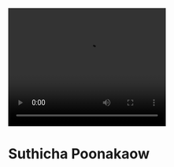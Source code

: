 <video width="320" height="240" controls autoplay>
  <source src="https://github.com/suthicha/suthicha/blob/master/video/bg.mp4" type="video/mp4">
  <source src="https://github.com/suthicha/suthicha/blob/master/video/bg.ogg" type="video/ogg">
  Your browser does not support the video tag.
</video>

# Suthicha Poonakaow
